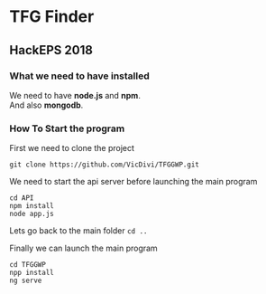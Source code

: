# TFG Finder
## HackEPS 2018 


### What we need to have installed

We need to have **node.js** and **npm**.  
And also **mongodb**.

### How To Start the program

First we need to clone the project
```
git clone https://github.com/VicDivi/TFGGWP.git
```
We need to start the api server before launching the main program
```
cd API
npm install
node app.js
```
Lets go back to the main folder
```cd .. ```

Finally we can launch the main program 
```
cd TFGGWP
npp install
ng serve
```
